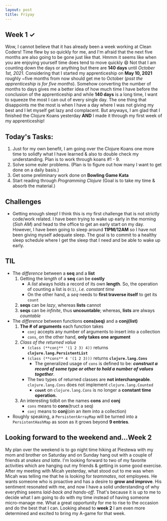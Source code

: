 ```yaml
---
layout: post
title: Friyay
---
```


## Week 1 <span>&#10003;</span>

Wow, I cannot believe that it has already been a week working at Clean Coders! Time flew by so quickly for me, and I'm afraid that the next five months are also going to be gone just like that. Hmmm it seems like when you are enjoying yourself time does tend to move quickly 😄 
Not that I am counting down the days or anything but there are **140 days** until _October 1st, 2021_. Considering that I started my apprenticeship on **May 10, 2021** roughly ~five months from now should get me to October (_psst the apprenticeship is for five months_). 
Somehow converting the number of months to days gives me a better idea of how much time I have before the conclusion of the apprenticeship and while **140 days** is a long time, I want to squeeze the most I can out of every single day. 
The one thing that disappoints me the most is when I have a day where I was not giving my best and I let myself get lazy and complacent. But anyways, I am glad that I finished the Clojure Koans yesterday **AND** I made it through my first week of my apprenticeship!


## Today's Tasks:

1. Just for my own benefit, I am going over the Clojure Koans one more time to solidfy what I have learned & also to double check my understanding.  Plan is to work through koans #1 - 9. 
2. Solve some euler problems. (Plan is to figure out how many I want to get done on a daily basis.) 
3. Get some preliminary work done on **Bowling Game Kata**
4. Start reading through _Programming Clojure_ (Goal is to take my time & absorb the material.) 

## Challenges 

- Getting enough sleep! I think this is my first challenge that is not strictly code/work related. I have been trying to wake up early in the morning (_5ish AM_) and head to the office to get an early start on my day. However, I have been going to sleep around **11PM/12AM** so I have not been giving myself adequate sleep. The goal is to commit to a healthy sleep schedule where I get the sleep that I need and be able to wake up early. 

## TIL

- The _difference_ between a **seq** and a **list**
    1. Getting the _length_ of a **seq** can be **costly**
        - A *list* always holds a record of its own **length**. So, the operation of counting a list is `O(1)`, _i.e. constant time_
        - On the other hand, a _seq_ needs to **first traverse itself** to get its `count`
    2. **seqs** can be _lazy_, whereas **lists** cannot
    3. **seqs** can be _infinite_, thus **uncountable**; whereas, **lists** are always _countable_
- The _difference_ between functions **cons(seq)** and a **conj(list)**
    1. **The # of arguments** each function takes 
        - `conj` accepts any number of arguments to insert into a collection 
        - `cons`, on the other hand, **only takes one argument**
    2. _Class of the returned value_
        - `(class (**conj** '(1 2 3) 4))` returns **`clojure.lang.PersistentList`**
        - `(class (**cons** 4 '(1 2 3)))` returns **`clojure.lang.Cons`**
            - The generalized usage of `cons` is defined to be: ***construct a record of some type or other to hold a number of values together***.
        - The two types of returned classes are **not interchangeable**. `clojure.lang.Cons` does not implement `clojure.lang.Counted` 
            - **`count`** on `clojure.lang.Cons` is no longer a **constant time operation.**
    3. An interesting tidbit on the names **cons** and **conj**
        - `cons` means to **cons**(truct a seq)
        - `conj` means to **conj**(oin an item into a collection) 
- Roughly speaking, a `PersistentArrayMap` will be turned into a `PersistentHashMap` as soon as it grows beyond **9 entries**. 


## Looking forward to the weekend and...Week 2

My plan over the weekend is to go night time hiking at Piestewa with my mom and brother on Saturday and on Sunday hang out with a couple of friends at _snakes and latte_. I'm looking forward to two of my favorite activities which are hanging out my friends & getting in some good exercise. After my meeting with Micah yesterday, what stood out to me was when Micah was telling me that he is looking for _teammates_, not employees. He wants someone who is proactive and has a desire to **grow and improve**. His sentiment resonated with me, and now I have a solid understanding of why everything seems _laid-back and hands-off_. That's because it is up to me to decide what I am going to do with my time instead of having someone micro-manage me. What a great opportunity for me to rise to the occasion and do the best that I can. Looking ahead to **week 2** I am even more determined and excited to bring my A-game for that week. 
